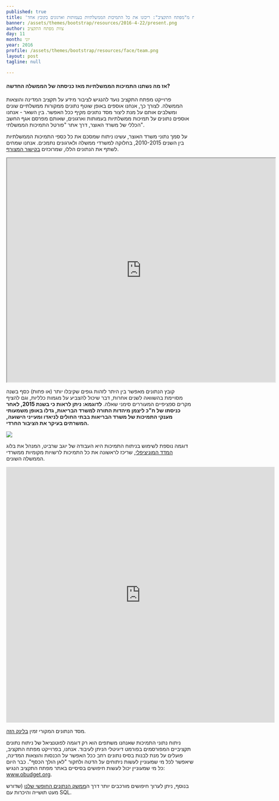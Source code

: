 ```yaml
---
published: true
title: 'מתנה לחג הפסח מ"מפתח התקציב": ריכזנו את כל התמיכות הממשלתיות בעמותות וארגונים בקובץ אחד.'
banner: /assets/themes/bootstrap/resources/2016-4-22/present.png
author: צוות מפתח התקציב
day: 11
month: יוני
year: 2016
profile: /assets/themes/bootstrap/resources/face/team.png
layout: post
tagline: null

---
```


#### אז מה נשתנו התמיכות הממשלתיות מאז כניסתה של הממשלה החדשה?

פרוייקט מפתח התקציב נועד להנגיש לציבור מידע על תקציב המדינה והוצאות הממשלה. לצורך כך, אנחנו אוספים באופן שוטף נתונים ממקורות ממשלתיים שונים ומשלבים אותם על מנת ליצור מסד נתונים מקיף ככל האפשר. בין השאר - אנחנו אוספים נתונים על תמיכות ממשלתיות בעמותות וארגונים, שאותם מפרסם אגף החשב הכללי של משרד האוצר, דרך אתר "פורטל התמיכות הממשלתי".

על סמך נתוני משרד האוצר, עשינו ניתוח שמסכם את כל כספי התמיכות הממשלתיות בין השנים 2010-2015, בחלוקה למשרדי ממשלה ולארגונים נתמכים. אנחנו שמחים לשתף את הנתונים הללו, שמרוכזים <a href="https://docs.google.com/spreadsheets/d/1st-ZuKrbSV1RzngTCwHFWq8Uq3ErO2i-rDf8rKG4nnE/pubhtml?gid=40048828&single=true" target="_blank">בקישור המצורף</a>.

<iframe src="https://docs.google.com/spreadsheets/d/1st-ZuKrbSV1RzngTCwHFWq8Uq3ErO2i-rDf8rKG4nnE/pubhtml?gid=40048828&amp;single=true&amp;widget=true&amp;headers=false" width="720" height="600"></iframe>

קובץ הנתונים מאפשר בין היתר לזהות גופים שקיבלו יותר (או פחות) כסף בשנה מסויימת בהשוואה לשנים אחרות, דבר שיכול להצביע על מגמות כלליות, וגם להציף מקרים ספציפיים המעוררים סימני שאלה. <b>לדוגמא: ניתן לראות כי בשנת 2015, לאחר כניסתו של ח"כ ליצמן מיהדות התורה למשרד הבריאות, גדלו באופן משמעותי מענקי התמיכות של משרד הבריאות בבתי החולים לניאדו ומעייני הישועה, המשרתים בעיקר את הציבור החרדי.</b>

![](/assets/themes/bootstrap/resources/2016-4-22/table.png)

דוגמה נוספת לשימוש בניתוח התמיכות היא העבודה של יוגב שרביט, המנהל את בלוג <a href="https://muni-index.co.il/" target="_blank">המדד המוניציפלי</a>, שריכז לראשונה את כל התמיכות לרשויות מקומיות ממשרדי הממשלה השונים.

<iframe class="facebookIframe" src="https://www.facebook.com/plugins/post.php?href=https%3A%2F%2Fwww.facebook.com%2FMunindex%2Fposts%2F2179213718885060&width=500" width="720" height="685" style="border:none;overflow:hidden" scrolling="no" frameborder="0" allowTransparency="true"></iframe>

מסד הנתונים המקורי זמין <a target="_blank" href="http://data.obudget.org/login?next=http%3A%2F%2Fdata.obudget.org%2Fqueries%2F450">בלינק הזה</a>.

ניתוח נתוני התמיכות שאנחנו משתפים הוא רק דוגמה לפוטנציאל של ניתוח נתונים תקציביים המפורסמים בפורמט דיגיטלי הניתן לעיבוד. אנחנו, בפרוייקט מפתח התקציב, פועלים על מנת לבנות בסיס נתונים רחב ככל האפשר על הכנסות והוצאות המדינה, שיאפשר לכל מי שמעוניין לעשות ניתוחים על הדטה ולחקור "לאן הולך הכסף". כבר היום כל מי שמעוניין יכול לעשות חיפושים בסיסיים באתר מפתח התקציב הנגיש: <a href="http://www.obudget.org/#main//2016/en" target="_blank">www.obudget.org</a>.

בנוסף, ניתן לערוך חיפושים מורכבים יותר דרך ה<a target="_blank" href="http://data.obudget.org/login?next=http%3A%2F%2Fdata.obudget.org%2F">ממשק הנתונים החופשי שלנו</a> (שדורש מעט תושייה והיכרות עם SQL.
